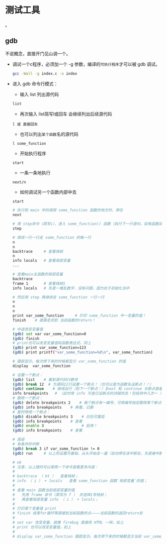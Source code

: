 测试工具
===========================

。

gdb
----------

不说概念，直接开门见山调一个。

- 调试一个c程序，必须加一个 -g 参数，编译的`可执行程序`才可以被 gdb 调试。

  ```bash
  gcc -Wall -g index.c -o index
  ```
- 进入 gdb 命令行模式：

  - 输入 list 列出源代码

  ```bash
  list
  ```

  - 再次输入 list简写l或回车 会继续列出后续源代码

  ```
  l 或 直接回车
  ```

  - 也可以列出`某个函数`名的源代码

  ```
  l some_function
  ```

  - 开始执行程序

  ```
  start
  ```

  - 一条一条地执行

  ```
  next/n
  ```


  - 如何调试另一个函数内部中去

  ```bash
  start

  # 执行到 main 中的调用 some_function 函数的地方时，停住
  next

  # 用 step命令（简写s），进入 some_function() 函数（执行下一行语句，如有函数调用则进入函数中第一行 ，想想递归）
  step

  # 继续一行一行走 some_function 的每一行
  n
  n
  backtrace     # 查看栈帧
  n
  info locals   # 查看局部变量
  ...

  # 查看main主函数的局部变量
  backtrace
  frame 1       # 查看栈帧1
  info locals   # 先是一堆乱数字，没有问题，因为处于初始化当中

  # 然后用 step 再继续走 some_function 一行一行
  n
  n
  n
  print var_some_function     # 打印 some_function 中一变量的值！
  finish    # 直接走完到 当前函数的return！

  # 中途改变变量值
  (gdb) set var var_some_function=0
  (gdb) finish
  # print也可以改变变量值和函数表达式，同上
  (gdb) print var_some_function=123
  (gdb) print printf("var_some_function=%d\n", var_some_function)

  # 跟踪显示。每次停下来的时候都显示 var_some_function 的值
  display  var_some_function

  # 设置一个断点：
  (gdb) list    # 看到源代码行数号
  (gdb) break 12  # 为源码12行设置一个断点！（也可以是为函数名设断点！！）
  (gdb) continue    # 继续运行（到下一个断点！）【next 和 continue 与断点是最佳使用组合！】
  info breakpoints   # （此时用 info 可查已设断点的详细状态！包括命中几次～ ）
  # 删除一个断点：
  (gdb) delete breakpoints 2    # 每个断点有一编号，可用编号指定删除某个断点
  (gdb) info breakpoints    # 再看，已删
  # 暂时停用一个断点：
  (gdb) disable breakpoints 3    # 日后可重启
  (gdb) info breakpoints    # 查看
  (gdb) enable 3                 # 启用！
  (gdb) info breakpoints    # 查看

  # 高级
  # 有条件的中断
  (gdb) break 3 if var_some_function != 0
  (gdb) run     # 以上的设置为基础，从头开始走一遍（自动停在该中断处，先是被中断时的详细信息）

  # ok
  # 注意，以上随时可以使用一下命令查看更多内容：
  #
  # backtrace （ bt ）  查看栈帧；
  # info （ i ） + locals   查看 some_function 函数`局部变量`的值；
  #
  # 查看 main 函数当前局部变量的值
  #   先用 frame 命令（简写为 f ） 并选择1号栈帧；
  #   再查看局部变量 info （ i ） + locals；
  #
  # 打印某个变量值 print
  # finish 结束for循环等直接到当前函数终点————当前函数的返回return处
  #
  # set var 改变变量，就像 firebug 直接改 HTML 一样。如上
  # print 也可以改变变量值。如上
  #
  # display var_some_function 跟踪显示。每次停下来的时候都显示当前 var_some_function 的值
  ```
